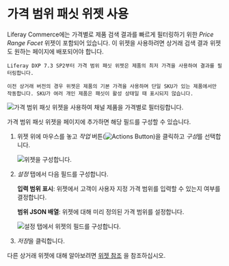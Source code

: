 # 가격 범위 패싯 위젯 사용

Liferay Commerce에는 가격별로 제품 검색 결과를 빠르게 필터링하기 위한 *Price Range Facet* 위젯이 포함되어 있습니다. 이 위젯을 사용하려면 상거래 검색 결과 위젯도 원하는 페이지에 배포되어야 합니다.

```{note}
Liferay DXP 7.3 SP2부터 가격 범위 패싯 위젯은 제품의 최저 가격을 사용하여 결과를 필터링합니다.

이전 상거래 버전의 경우 위젯은 제품의 기본 가격을 사용하며 단일 SKU가 있는 제품에서만 작동합니다. SKU가 여러 개인 제품은 패싯이 활성 상태일 때 표시되지 않습니다.
```

![가격 범위 패싯 위젯을 사용하여 채널 제품을 가격별로 필터링합니다.](using-the-price-range-facet-widget/images/01.png)

가격 범위 패싯 위젯을 페이지에 추가하면 해당 필드를 구성할 수 있습니다.

1. 위젯 위에 마우스를 놓고 *작업* 버튼(![Actions Button](../../images/icon-actions.png))을 클릭하고 *구성*를 선택합니다.

   ![위젯을 구성합니다.](./using-the-price-range-facet-widget/images/02.png)

1. *설정* 탭에서 다음 필드를 구성합니다.

   **입력 범위 표시**: 위젯에서 고객이 사용자 지정 가격 범위를 입력할 수 있는지 여부를 결정합니다.

   **범위 JSON 배열**: 위젯에 대해 미리 정의된 가격 범위를 설정합니다.

   ![설정 탭에서 위젯의 필드를 구성합니다.](using-the-price-range-facet-widget/images/03.png)

1. *저장*을 클릭합니다.

다른 상거래 위젯에 대해 알아보려면 [위젯 참조](../liferay-commerce-widgets/widget-reference.md) 을 참조하십시오.

